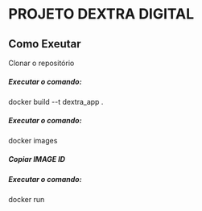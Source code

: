 # PROJETO DEXTRA DIGITAL

## Como Exeutar

Clonar o repositório

##### Executar o comando:
docker build --t dextra_app .

##### Executar o comando:
docker images

##### Copiar IMAGE ID

##### Executar o comando:
docker run <image id>
